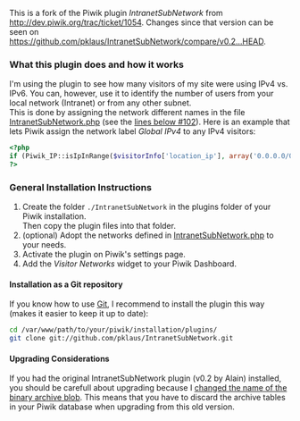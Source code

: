 This is a fork of the Piwik plugin *IntranetSubNetwork* from
<http://dev.piwik.org/trac/ticket/1054>. Changes since that version can
be seen on <https://github.com/pklaus/IntranetSubNetwork/compare/v0.2...HEAD>.

### What this plugin does and how it works

I'm using the plugin to see how many visitors of my site were using IPv4
vs. IPv6. You can, however, use it to identify the number of users from
your local network (Intranet) or from any other subnet.  
This is done by assigning the network different names in the file
[IntranetSubNetwork.php][]
(see the [lines below #102][]).
Here is an example that lets Piwik assign the network label *Global
IPv4* to any IPv4 visitors:

```php
<?php
if (Piwik_IP::isIpInRange($visitorInfo['location_ip'], array('0.0.0.0/0'))) { $networkName = 'Global IPv4'; }
?>
````

### General Installation Instructions

1. Create the folder `./IntranetSubNetwork` in the plugins folder of your Piwik installation.  
   Then copy the plugin files into that folder.
2. (optional) Adopt the networks defined in [IntranetSubNetwork.php][] to your needs.
3. Activate the plugin on Piwik's settings page.
4. Add the *Visitor Networks* widget to your Piwik Dashboard.

#### Installation as a Git repository

If you know how to use [Git](http://git-scm.com/), I recommend to
install the plugin this way (makes it easier to keep it up to date):

```bash
cd /var/www/path/to/your/piwik/installation/plugins/
git clone git://github.com/pklaus/IntranetSubNetwork.git
```

#### Upgrading Considerations

If you had the original IntranetSubNetwork plugin (v0.2 by Alain) installed, you should
be carefull about upgrading because I [changed the name of the binary
archive blob](https://github.com/pklaus/IntranetSubNetwork/commit/98bc79f).
This means that you have to discard the archive tables in your Piwik
database when upgrading from this old version.

[IntranetSubNetwork.php]: https://github.com/pklaus/IntranetSubNetwork/blob/master/IntranetSubNetwork.php
[lines below #102]: https://github.com/pklaus/IntranetSubNetwork/blob/master/IntranetSubNetwork.php#L102
